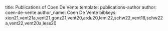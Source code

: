 title: Publications of Coen De Vente
template: publications-author
author: coen-de-vente
author_name: Coen De Vente
bibkeys: xion21,vent21a,vent21,gonz21,vent20,ardu20,lemi22,schw22,vent18,schw22a,vent22,vent20a,less20